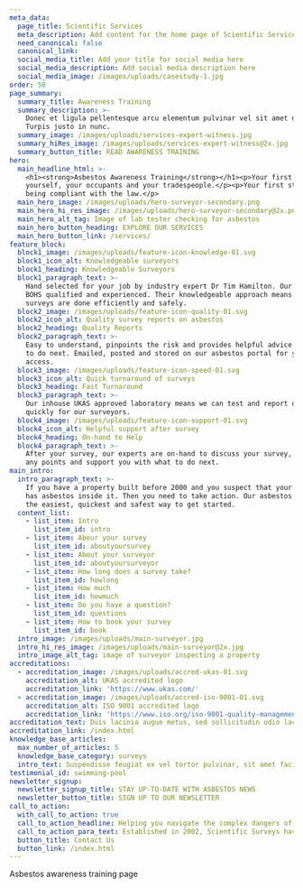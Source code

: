 ```yaml
---
meta_data:
  page_title: Scientific Services
  meta_description: Add content for the home page of Scientific Services here...
  need_canonical: false
  canonical_link:
  social_media_title: Add your title for social media here
  social_media_description: Add social media description here
  social_media_image: /images/uploads/casestudy-1.jpg
order: 50
page_summary:
  summary_title: Awareness Training
  summary_description: >-
    Donec et ligula pellentesque arcu elementum pulvinar vel sit amet dolor.
    Turpis justo in nunc.
  summary_image: /images/uploads/services-expert-witness.jpg
  summary_hiRes_image: /images/uploads/services-expert-witness@2x.jpg
  summary_button_title: READ AWARENESS TRAINING
hero:
  main_headline_html: >-
    <h1><strong>Asbestos Awareness Training</strong></h1><p>Your first step to safeguard
    yourself, your occupants and your tradespeople.</p><p>Your first step in
    being compliant with the law.</p>
  main_hero_image: /images/uploads/hero-surveyor-secondary.png
  main_hero_hi_res_image: /images/uploads/hero-surveyor-secondary@2x.png
  main_hero_alt_tag: Image of lab tester checking for asbestos
  main_hero_button_heading: EXPLORE OUR SERVICES
  main_hero_button_link: /services/
feature_block:
  block1_image: /images/uploads/feature-icon-knowledge-01.svg
  block1_icon_alt: Knowledgeable surveyors
  block1_heading: Knowledgeable Surveyors
  block1_paragraph_text: >-
    Hand selected for your job by industry expert Dr Tim Hamilton. Our team are
    BOHS qualified and experienced. Their knowledgeable approach means that
    surveys are done efficiently and safely.
  block2_image: /images/uploads/feature-icon-quality-01.svg
  block2_icon_alt: Quality survey reports on asbestos
  block2_heading: Quality Reports
  block2_paragraph_text: >-
    Easy to understand, pinpoints the risk and provides helpful advice on what
    to do next. Emailed, posted and stored on our asbestos portal for you to
    access.
  block3_image: /images/uploads/feature-icon-speed-01.svg
  block3_icon_alt: Quick turnaround of surveys
  block3_heading: Fast Turnaround
  block3_paragraph_text: >-
    Our inhouse UKAS approved laboratory means we can test and report on samples
    quickly for our surveyors.
  block4_image: /images/uploads/feature-icon-support-01.svg
  block4_icon_alt: Helpful support after survey
  block4_heading: On-hand to Help
  block4_paragraph_text: >-
    After your survey, our experts are on-hand to discuss your survey, clarify
    any points and support you with what to do next.
main_intro:
  intro_paragraph_text: >-
    If you have a property built before 2000 and you suspect that your property
    has asbestos inside it. Then you need to take action. Our asbestos survey is
    the easiest, quickest and safest way to get started.
  content_list:
    - list_item: Intro
      list_item_id: intro
    - list_item: Abour your survey
      list_item_id: aboutyoursurvey
    - list_item: About your surveyor
      list_item_id: aboutyoursurveyor
    - list_item: How long does a survey take?
      list_item_id: howlong
    - list_item: How much
      list_item_id: howmuch
    - list_item: Do you have a question?
      list_item_id: questions
    - list_item: How to book your survey
      list_item_id: book
  intro_image: /images/uploads/main-surveyor.jpg
  intro_hi_res_image: /images/uploads/main-surveyor@2x.jpg
  intro_image_alt_tag: image of surveyor inspecting a property
accreditations:
  - accreditation_image: /images/uploads/accred-ukas-01.svg
    accreditation_alt: UKAS accredited logo
    accreditation_link: 'https://www.ukas.com/'
  - accreditation_image: /images/uploads/accred-iso-9001-01.svg
    accreditation_alt: ISO 9001 accredited logo
    accreditation_link: 'https://www.iso.org/iso-9001-quality-management.html'
accreditation_text: Duis lacinia augue metus, sed sollicitudin odio lacinia in. Suspendisse potenti. Aliquam finibus erat ac consequat rutrum.
accreditation_link: /index.html
knowledge_base_articles:
  max_number_of_articles: 5
  knowledge_base_category: surveys
  intro_text: Suspendisse feugiat ex vel tortor pulvinar, sit amet facilisis leo interdum.
testimonial_id: swimming-pool
newsletter_signup:
  newsletter_signup_title: STAY UP-TO-DATE WITH ASBESTOS NEWS
  newsletter_button_title: SIGN UP TO OUR NEWSLETTER
call_to_action:
  with_call_to_action: true
  call_to_action_headline: Helping you navigate the complex dangers of asbestos
  call_to_action_para_text: Established in 2002, Scientific Surveys have completed more than 2,500 surveys across the South West
  button_title: Contact Us
  button_link: /index.html
---
```


Asbestos awareness training page
